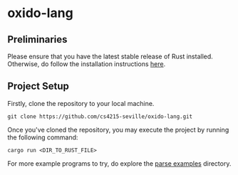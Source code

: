 # oxido-lang

## Preliminaries
Please ensure that you have the latest stable release of Rust installed. Otherwise, do follow the installation instructions [here](https://www.rust-lang.org/tools/install).

## Project Setup
Firstly, clone the repository to your local machine.
```
git clone https://github.com/cs4215-seville/oxido-lang.git
```
Once you've cloned the repository, you may execute the project by running the following command:
```
cargo run <DIR_TO_RUST_FILE>
```
For more example programs to try, do explore the [parse examples](/parse_examples) directory.

